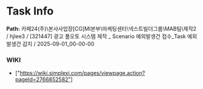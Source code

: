 # Task Info

**Path:** 카페24(주)\본사사업장\[CG]MI본부\마케팅센터\넥스트빌더그룹\MAB팀\제작2 / hjlee3 / [321447] 광고 풀오토 시스템 제작 _ Scenario 예외발생건 접수_Task 예외 발생건 감지 / 2025-09-01_00-00-00

### WIKI
- ["https://wiki.simplexi.com/pages/viewpage.action?pageId=2766852582"]

